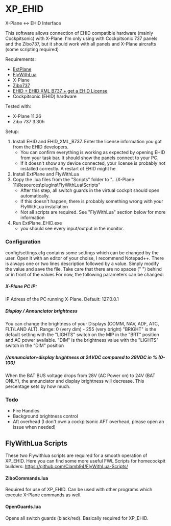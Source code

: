 # XP_EHID
X-Plane &lt;-> EHID Interface

This software allows connection of EHID compatible hardware (mainly Cockpitsonic) with X-Plane.
I'm only using with Cockpitsonic 737 panels and the Zibo737, but it should work with all panels and X-Plane aircrafts (some scripting required)

Requirements: 
- [ExtPlane](https://github.com/vranki/ExtPlane/releases)
- [FlyWithLua](https://forums.x-plane.org/index.php?/files/file/38445-flywithlua-complete-edition-for-x-plane-11-windows-linux-mac-os-x-version/)
- X-Plane
- [Zibo737](https://forums.x-plane.org/index.php?/forums/topic/138974-b737-800x-zibo-mod-info-installation-download-links/)
- [EHID + EHID XML B737 + get a EHID License](http://www.uweschneider.de/en/EHID_endusers.php)
- Cockpitsonic (EHID) hardware

Tested with:
- X-Plane 11.26
- Zibo 737 3.30h

Setup:
1. Install EHID and EHID_XML_B737. Enter the license information you got from the EHID developers.
	- You can confirm everything is working as expected by opening EHID from your task bar. It should show the panels connect to your PC.
	- If it doesn't show any device connected, your license is probably not installed correctly. A restart of EHID might he	
2. Install ExtPlane and FlyWithLua
3. Copy the .lua files from the "Scripts" folder to "...\X-Plane 11\Resources\plugins\FlyWithLua\Scripts"
	- After this step, all switch guards in the virtual cockpit should open automatically.
	- If this doesn't happen, there is probably something wrong with your FlyWithLua installation
	- Not all scripts are required. See "FlyWithLua" section below for more information
4. Run ExtPlane_EHID.exe
	- you should see every input/output in the monitor.
	
### Configuration
config/settings.cfg contains some settings which can be changed by the user.
Open it with an editor of your choise, I recommend Notepad++.
There is always one or two lines description followed by a value. Simply modify the value and save the file.
Take care that there are no spaces (" ") behind or in front of the values
For now, the following parameters can be changed:

##### X-Plane PC IP:
 IP Adress of the PC running X-Plane. Default: 127.0.0.1
 
##### Display / Annunciator brightness
 You can change the brightness of your Displays (COMM, NAV, ADF, ATC, FLT/LAND ALT).
 Range: 0 (very dim) - 255 (very bright)
 "BRIGHT" is the default setting with the "LIGHTS" switch on the MIP in the "BRT" position and AC power available.
 "DIM" is the brightness value with the "LIGHTS" switch in the "DIM" position
 
##### //annunciator+display brightness at 24VDC compared to 28VDC in % (0-100)
 When the BAT BUS voltage drops from 28V (AC Power on) to 24V (BAT ONLY), the annunciator and display brightness will decrease. 
 This percentage sets by how much. 

		
### Todo

- Fire Handles
- Background brightness control
- Aft overhead (I don't own a cockpitsonic AFT overhead, please open an issue when needed)

	
## FlyWithLua Scripts

These two Flywithlua scripts are required for a smooth operation of XP_EHID.
Here you can find some more useful FWL Scripts for homecockpit builders: https://github.com/Clamb94/FlyWithLua-Scripts/

#### ZiboCommands.lua
Required for use of XP_EHID. Can be used with other programs which execute X-Plane commands as well.
	
#### OpenGuards.lua
Opens all switch guards (black/red). Basically required for XP_EHID.
	


